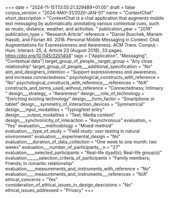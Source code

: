 +++
date = "2024-11-15T13:55:21.329489+01:00"
draft = false
corpus_version = "2024-MAY-31/2020-JAN-01"
name = "ContextChat"
short_description = "ContextChat is a chat application that augments mobile text messaging by automatically annotating various contextual cues, such as music, distance, weather, and activities. "
publication_year = "2018"
publication_type = "Research Article"
reference = "Daniel Buschek, Mariam Hassib, and Florian Alt. 2018. Personal Mobile Messaging in Context: Chat Augmentations for Expressiveness and Awareness. ACM Trans. Comput.-Hum. Interact. 25, 4, Article 23 (August 2018), 33 pages. https://doi.org/10.1145/3201404"
tags = ["Application", "Messaging", "Contextual data"]
target_group_of_people__target_group = "Any close relationship"
target_group_of_people___additional_specification = "No"
aim_and_designers_intention = "Support expressiveness and awareness, and increase connectedness."
psychological_constructs_with_reference = "No"
psychological_constructs_with_reference___references = "N/A"
constructs_and_terms_used_without_reference = "Connectedness; Intimacy "
design___strategy_ = "Awareness"
design___role_of_technology = "Enriching existing technology"
design___form_factor = "Smartphone or tablet"
design___symmetry_of_interaction_devices = "Symmetrical"
design___input_modalities = "Typing/text entry"
design____output_modalities = "Text; Media content"
design___synchronicity_of_interaction = "Asynchronous"
evaluation_ = "Yes"
evaluation___methodology = "Mixed-method"
evaluation___type_of_study = "Field study: user testing in natural environment"
evaluation___experimental_design = "No"
evaluation___duration_of_data_collection = "One week to one month: two weeks"
evaluation___number_of_participants__n = "27"
evaluation____selected_participants = "Real-life dyad(s); Real-life group(s)"
evaluation______selection_criteria_of_participants = "Family members; Friends; In romantic relationship"
evaluation____measurements_and_instruments_with_reference = "No"
evaluation____measurements_and_instruments___references = "N/A"
ethical_concerns = "Yes"
consideration_of_ethical_issues_in_design_descisions = "No"
ethical_issues_addressed = "Privacy"
+++
